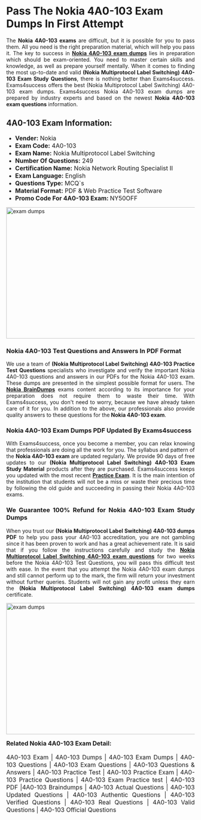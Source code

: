 <h1><strong><strong>Pass The Nokia 4A0-103 Exam Dumps In First Attempt</strong></strong></h1> <p style="text-align:justify">The <strong>Nokia 4A0-103 exams</strong> are difficult, but it is possible for you to pass them. All you need is the right preparation material, which will help you pass it. The key to success in <a href="https://www.exams4success.com/nokia/4a0-103-pdf-exam-dumps"><strong>Nokia 4A0-103 exam dumps</strong></a> lies in preparation which should be exam-oriented. You need to master certain skills and knowledge, as well as prepare yourself mentally. When it comes to finding the most up-to-date and valid <strong>(Nokia Multiprotocol Label Switching) 4A0-103 Exam Study Questions</strong>, there is nothing better than Exams4success. Exams4success offers the best (Nokia Multiprotocol Label Switching) 4A0-103 exam dumps. Exams4success Nokia 4A0-103 exam dumps are prepared by industry experts and based on the newest <strong>Nokia 4A0-103 exam questions</strong> information.</p> <h2><strong><strong>4A0-103 Exam Information:</strong></strong></h2> <ul> <li><span style="font-size:16px"><strong>Vender:</strong> Nokia</span></li> <li><span style="font-size:16px"><strong>Exam Code:</strong> 4A0-103</span></li> <li><span style="font-size:16px"><strong>Exam Name:</strong> Nokia Multiprotocol Label Switching</span></li> <li><span style="font-size:16px"><strong>Number Of Questions:</strong> 249</span></li> <li><span style="font-size:16px"><strong>Certification Name:</strong> Nokia Network Routing Specialist II</span></li> <li><span style="font-size:16px"><strong>Exam Language:</strong> English</span></li> <li><span style="font-size:16px"><strong>Questions Type:</strong> MCQ`s</span></li> <li><span style="font-size:16px"><strong>Material Format:</strong> PDF & Web Practice Test Software</span></li> <li><span style="font-size:16px"><strong>Promo Code For 4A0-103 Exam: </strong>NY50OFF</span></li> </ul> <p><a href="https://www.exams4success.com/nokia/4a0-103-pdf-exam-dumps" rel="no-follow"><img alt="exam dumps" src="https://www.certcollections.com/uploads/content/infrist1.png" style="height:350px; width:750px" /></a></p> <h3><strong>Nokia 4A0-103 Test Questions and Answers In PDF Format</strong></h3> <p style="text-align:justify">We use a team of <strong>(Nokia Multiprotocol Label Switching) 4A0-103 Practice Test Questions</strong> specialists who investigate and verify the important Nokia 4A0-103 questions and answers in our PDFs for the Nokia 4A0-103 exam. These dumps are presented in the simplest possible format for users. The <a href="https://www.exams4success.com/nokia-exam-dumps"><strong>Nokia BrainDumps</strong></a> exams content according to its importance for your preparation does not require them to waste their time. With Exams4success, you don't need to worry, because we have already taken care of it for you. In addition to the above, our professionals also provide quality answers to these questions for the<strong> Nokia 4A0-103 exam</strong>.</p> <h3><strong> Nokia 4A0-103 Exam Dumps PDF Updated By Exams4success</strong></h3> <p style="text-align:justify">With Exams4success, once you become a member, you can relax knowing that professionals are doing all the work for you. The syllabus and pattern of the <strong>Nokia 4A0-103 exam </strong>are updated regularly. We provide 90 days of free updates to our <strong>(Nokia Multiprotocol Label Switching) 4A0-103 Exam Study Material</strong> products after they are purchased. Exams4success keeps you updated with the most recent <a href="https://www.exams4success.com/"><strong>Practice Exam</strong></a>. It is the main intention of the institution that students will not be a miss or waste their precious time by following the old guide and succeeding in passing their Nokia 4A0-103 exams.</p> <h3 style="text-align:justify"><strong>We Guarantee 100% Refund for Nokia 4A0-103 Exam Study Dumps</strong></h3> <p style="text-align:justify">When you trust our <strong>(Nokia Multiprotocol Label Switching) 4A0-103 dumps PDF</strong> to help you pass your 4A0-103 accreditation, you are not gambling since it has been proven to work and has a great achievement rate. It is said that if you follow the instructions carefully and study the <a href="https://www.exams4success.com/nokia/4a0-103-pdf-exam-dumps"><strong>Nokia Multiprotocol Label Switching 4A0-103 exam questions</strong></a> for two weeks before the Nokia 4A0-103 Test Questions, you will pass this difficult test with ease. In the event that you attempt the Nokia 4A0-103 exam dumps and still cannot perform up to the mark, the firm will return your investment without further queries. Students will not gain any profit unless they earn the <strong>(Nokia Multiprotocol Label Switching) 4A0-103 exam dumps</strong> certificate.</p> <p style="text-align:justify"><a href="https://www.exams4success.com/nokia/4a0-103-pdf-exam-dumps" rel="no-follow"><img alt="exam dumps" src="https://www.certcollections.com/uploads/content/free_demo1.png" style="height:350px; width:750px" /></a></p> <p style="text-align:justify"><span style="font-size:16px"><strong>Related Nokia 4A0-103 Exam Detail:</strong></span><br /> <br /> <span style="font-size:16px">4A0-103 Exam | 4A0-103 Dumps | 4A0-103 Exam Dumps | 4A0-103 Questions | 4A0-103 Exam Questions | 4A0-103 Questions & Answers | 4A0-103 Practice Test | 4A0-103 Practice Exam | 4A0-103 Practice Questions | 4A0-103 Exam Practice test | 4A0-103 PDF |4A0-103 Braindumps | 4A0-103 Actual Questions | 4A0-103 Updated Questions | 4A0-103 Authentic Questions | 4A0-103 Verified Questions | 4A0-103 Real Questions | 4A0-103 Valid Questions | 4A0-103 Official Questions</span></p>
